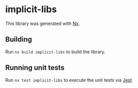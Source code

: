 # implicit-libs

This library was generated with [Nx](https://nx.dev).

## Building

Run `nx build implicit-libs` to build the library.

## Running unit tests

Run `nx test implicit-libs` to execute the unit tests via [Jest](https://jestjs.io).
